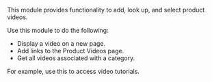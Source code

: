 This module provides functionality to add, look up, and select product videos.

Use this module to do the following:

- Display a video on a new page.
- Add links to the Product Videos page.
- Get all videos associated with a category.

For example, use this to access video tutorials.


